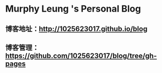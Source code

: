 # Murphy Leung 's Personal Blog
## 博客地址：http://1025623017.github.io/blog
## 博客管理：https://github.com/1025623017/blog/tree/gh-pages
